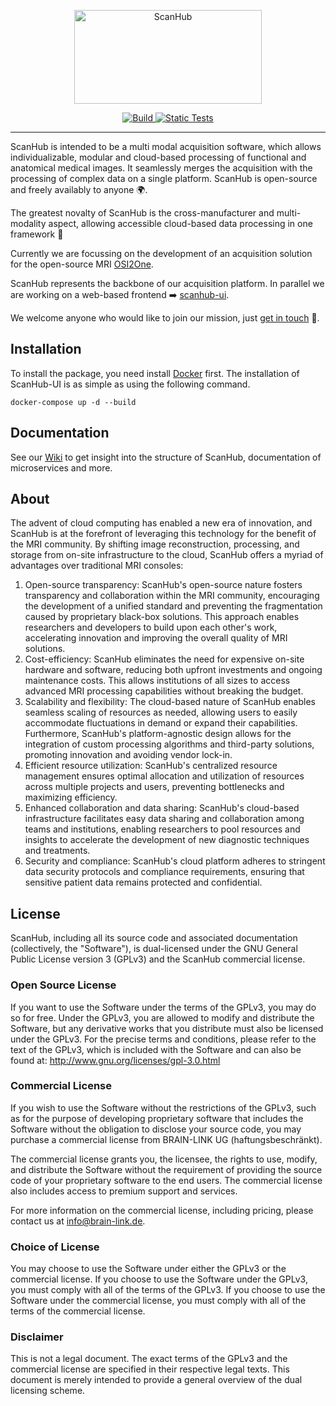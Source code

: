 <p align="center">
  <a href="https://brain-link.de/wp-content/uploads/2022/03/ScanHub.svg"><img src="https://brain-link.de/wp-content/uploads/2022/03/ScanHub.svg" width="300" height="150" alt="ScanHub"/></a>
</p>

<p align="center">
<a href="https://github.com/brain-link/scanhub/actions/workflows/build.yml" target="_blank">
    <img src="https://github.com/brain-link/scanhub/actions/workflows/build.yml/badge.svg" alt="Build"/>
</a>
<a href="https://github.com/brain-link/scanhub/actions/workflows/static-tests.yml" target="_blank">
    <img src="https://github.com/brain-link/scanhub/actions/workflows/static-tests.yml/badge.svg" alt="Static Tests"/>
</a>
</p>

-----------------
  
ScanHub is intended to be a multi modal acquisition software, which allows individualizable, modular and cloud-based processing of functional and anatomical medical images. 
It seamlessly merges the acquisition with the processing of complex data on a single platform.
ScanHub is open-source and freely availably to anyone :earth_africa:.

The greatest novalty of ScanHub is the cross-manufacturer and multi-modality aspect, allowing accessible cloud-based data processing in one framework :rocket:

Currently we are focussing on the development of an acquisition solution for the open-source MRI [OSI2One](https://www.opensourceimaging.org/2023/01/09/first-open-source-mri-scanner-presented-the-osii-one/).

ScanHub represents the backbone of our acquisition platform. In parallel we are working on a web-based frontend :arrow_right: [scanhub-ui](https://github.com/brain-link/scanhub-ui).

We welcome anyone who would like to join our mission, just [get in touch](mailto:info@brain-link.de) :email:.

Installation
------------

To install the package, you need install [Docker](https://docs.docker.com/engine/install/) first. 
The installation of ScanHub-UI is as simple as using the following command.

    docker-compose up -d --build


Documentation
-----------

See our [Wiki](https://github.com/brain-link/scanhub/wiki) to get insight into the structure of ScanHub, documentation of microservices and more.


About
-----------

The advent of cloud computing has enabled a new era of innovation, and ScanHub is at the forefront of leveraging this technology for the benefit of the MRI community. By shifting image reconstruction, processing, and storage from on-site infrastructure to the cloud, ScanHub offers a myriad of advantages over traditional MRI consoles:
1.	Open-source transparency: ScanHub's open-source nature fosters transparency and collaboration within the MRI community, encouraging the development of a unified standard and preventing the fragmentation caused by proprietary black-box solutions. This approach enables researchers and developers to build upon each other's work, accelerating innovation and improving the overall quality of MRI solutions.
2.	Cost-efficiency: ScanHub eliminates the need for expensive on-site hardware and software, reducing both upfront investments and ongoing maintenance costs. This allows institutions of all sizes to access advanced MRI processing capabilities without breaking the budget.
3.	Scalability and flexibility: The cloud-based nature of ScanHub enables seamless scaling of resources as needed, allowing users to easily accommodate fluctuations in demand or expand their capabilities. Furthermore, ScanHub's platform-agnostic design allows for the integration of custom processing algorithms and third-party solutions, promoting innovation and avoiding vendor lock-in.
4.	Efficient resource utilization: ScanHub's centralized resource management ensures optimal allocation and utilization of resources across multiple projects and users, preventing bottlenecks and maximizing efficiency.
5.	Enhanced collaboration and data sharing: ScanHub's cloud-based infrastructure facilitates easy data sharing and collaboration among teams and institutions, enabling researchers to pool resources and insights to accelerate the development of new diagnostic techniques and treatments.
6.	Security and compliance: ScanHub's cloud platform adheres to stringent data security protocols and compliance requirements, ensuring that sensitive patient data remains protected and confidential.


License
-------

ScanHub, including all its source code and associated documentation (collectively, the "Software"), is dual-licensed under the GNU General Public License version 3 (GPLv3) and the ScanHub commercial license.

### Open Source License

If you want to use the Software under the terms of the GPLv3, you may do so for free. Under the GPLv3, you are allowed to modify and distribute the Software, but any derivative works that you distribute must also be licensed under the GPLv3. For the precise terms and conditions, please refer to the text of the GPLv3, which is included with the Software and can also be found at: http://www.gnu.org/licenses/gpl-3.0.html

### Commercial License

If you wish to use the Software without the restrictions of the GPLv3, such as for the purpose of developing proprietary software that includes the Software without the obligation to disclose your source code, you may purchase a commercial license from BRAIN-LINK UG (haftungsbeschränkt).

The commercial license grants you, the licensee, the rights to use, modify, and distribute the Software without the requirement of providing the source code of your proprietary software to the end users. The commercial license also includes access to premium support and services.

For more information on the commercial license, including pricing, please contact us at info@brain-link.de.

### Choice of License

You may choose to use the Software under either the GPLv3 or the commercial license. If you choose to use the Software under the GPLv3, you must comply with all of the terms of the GPLv3. If you choose to use the Software under the commercial license, you must comply with all of the terms of the commercial license.

### Disclaimer

This is not a legal document. The exact terms of the GPLv3 and the commercial license are specified in their respective legal texts. This document is merely intended to provide a general overview of the dual licensing scheme.


